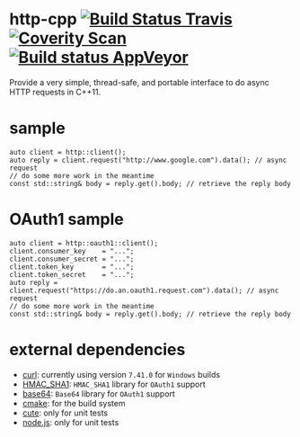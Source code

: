 http-cpp [![Build Status Travis](https://travis-ci.org/Kosta-Github/http-cpp.png)](https://travis-ci.org/Kosta-Github/http-cpp) [![Coverity Scan](https://scan.coverity.com/projects/1344/badge.svg)](https://scan.coverity.com/projects/1344) [![Build status AppVeyor](https://ci.appveyor.com/api/projects/status/6is9qo2njtro850d/branch/master?svg=true)](https://ci.appveyor.com/project/Kosta-Github/http-cpp/branch/master)
========
Provide a very simple, thread-safe, and portable interface to do async HTTP requests in C++11.

sample
======
```
auto client = http::client();
auto reply = client.request("http://www.google.com").data(); // async request
// do some more work in the meantime
const std::string& body = reply.get().body; // retrieve the reply body
```

OAuth1 sample
=============
```
auto client = http::oauth1::client();
client.consumer_key    = "...";
client.consumer_secret = "...";
client.token_key       = "...";
client.token_secret    = "...";
auto reply = client.request("https://do.an.oauth1.request.com").data(); // async request
// do some more work in the meantime
const std::string& body = reply.get().body; // retrieve the reply body
```

external dependencies
=====================
- [curl](http://curl.haxx.se/): currently using version `7.41.0` for `Windows` builds
- [HMAC_SHA1](http://www.codeproject.com/KB/recipes/HMACSHA1class.aspx): `HMAC_SHA1` library for `OAuth1` support
- [base64](http://www.adp-gmbh.ch/cpp/common/base64.html): `Base64` library for `OAuth1` support
- [cmake](http://cmake.org): for the build system
- [cute](https://github.com/Kosta-Github/cute): only for unit tests
- [node.js](http://nodejs.org/): only for unit tests
